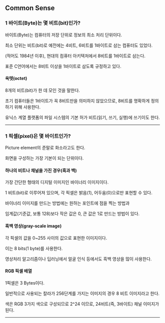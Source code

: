 ## Common Sense

### 1 바이트(Byte)는 몇 비트(bit)인가?

바이트(Byte)는 컴퓨터의 저장 단위로 정보의 최소 처리 단위이다.

최소 단위는 비트(bit)로 예전에는 4비트, 6비트를 1바이트로 삼는 컴퓨터도 있었다.

(적어도 1984년 이후), 현대의 컴퓨터 아키텍처에서 8비트를 1바이트로 삼는다.

표준 C언어에서는 8비트 이상을 1바이트로 삼도록 규정하고 있다.

#### 옥텟(octet)

8개의 비트(bit)가 한 데 모인 것을 말한다.

초기 컴퓨터들은 1바이트가 꼭 8비트만을 의미하지 않았으므로, 8비트를 명확하게 정의하기 위해 사용한다.

유닉스 계열 플랫폼의 파일 시스템의 기본 허가 비트(읽기, 쓰기, 실행)에 쓰기이도 한다.

---

### 1 픽셀(pixel)은 몇 바이트인가?

Picture element의 준말로 화소라고도 한다.

화면을 구성하는 가장 기본이 되는 단위이다.

#### 하나의 비트나 채널을 가진 경우(흑과 백)

가장 간단한 형태의 디지털 이미지인 바이너리 이미지이다.

1 비트(bit)로 이루어져 있으며, 각 픽셀은 밝음(1), 어두움(0)으로만 표현할 수 있다.

바이너리 이미지를 만드는 방법에는 원하는 포인트에 점을 찍는 방법과 

임계값(기준값, 보통 128)보다 작은 값은 0, 큰 값은 1로 만드는 방법이 있다.

#### 흑백 영상(gray-scale image)

각 픽셀의 값을 0~255 사이의 값으로 표현한 이미지이다.

이는 8 bits(1 byte)를 사용한다.

영상처리 알고리즘이나 딥러닝에서 얼굴 인식 등에서도 흑백 영상을 많이 사용한다.

#### RGB 픽셀 배열

1픽셀은 3 Bytes이다.

일반적으로 사용되는 칼라가 256단계를 가지는 이미지의 경우 8 비트 이미지라고 한다.

색은 RGB 3가지 색으로 구성되므로 2^24 이므로, 24비트(즉, 3바이트) 채널 이미지가 된다.

---
